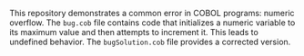 This repository demonstrates a common error in COBOL programs: numeric overflow.  The `bug.cob` file contains code that initializes a numeric variable to its maximum value and then attempts to increment it. This leads to undefined behavior. The `bugSolution.cob` file provides a corrected version.